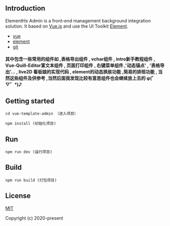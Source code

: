 ## Introduction

ElementHx Admin is a front-end management background integration solution. It based on [Vue.js](https://github.com/vuejs/vue) and use the UI Toolkit [Element](https://element.eleme.cn/#/zh-CN).
- [vue](https://cn.vuejs.org/v2/guide/)
- [element](https://element.eleme.cn/#/zh-CN)
- [git](https://github.com/loveskyhx/vueTemplate-hx)
<h4>其中包含一些常用的组件如 ,表格导出组件 , vchar组件 , intro新手教程组件 , Vue-Quill-Editor富文本组件 , 页面打印组件 , 右键菜单组件  ,'动态锚点' , '表格导出'...  , 
	live2D 看板娘的实现代码 , element的动态换肤功能 ,简易的排班功能 , 当然这些组件及供参考 
	,当然后面我发现比较有意思组件也会继续放上去的   φ(゜▽゜*)♪
</h4>

## Getting started
```bush
cd vue-template-admin （进入项目）

npm install (初始化项目)
```

## Run
```bush
npm run dev (运行项目)
```

## Build
```bush
npm run build (打包项目)
```

## License
[MIT](http://opensource.org/licenses/MIT)

Copyright (c) 2020-present
